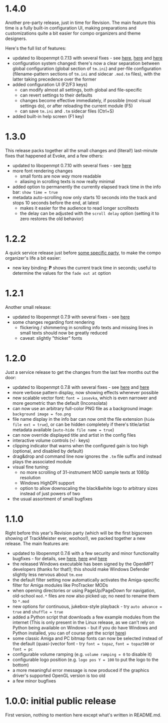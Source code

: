 # 1.4.0

Another pre-party release, just in time for Revision. The main feature this time is a fully built-in configuration UI, making preparations and customizations quite a bit easier for compo organizers and theme designers.

Here's the full list of features:
- updated to libopenmpt 0.7.13 with several fixes - see [here](https://lib.openmpt.org/libopenmpt/2024/10/26/releases-0.7.11-0.6.20-0.5.34-0.4.46/), [here](https://lib.openmpt.org/libopenmpt/2024/12/01/releases-0.7.12-0.6.21-0.5.35-0.4.47/) and [here](https://lib.openmpt.org/libopenmpt/2025/01/06/releases-0.7.13-0.6.22-0.5.36-0.4.48/)
- configuration system changed: there's now a clear separation between global configuration (global section of `tm.ini`) and per-file configuration (filename-pattern sections of `tm.ini` and sidecar `.mod.tm` files), with the latter taking precedence over the former
- added configuration UI (F2/F3 keys)
  - can modify almost all settings, both global and file-specific
  - can revert settings to their defaults
  - changes become effective immediately, if possible (most visual settings do), or after reloading the current module (F5)
  - can save `tm.ini` and `.tm` sidecar files (Ctrl+S)
- added built-in help screen (F1 key)


# 1.3.0

This release packs together all the small changes and (literal!) last-minute fixes that happened at Evoke, and a few others:
- updated to libopenmpt 0.7.10 with several fixes - see [here](https://lib.openmpt.org/libopenmpt/2024/09/22/security-update-0.6.19-releases-0.7.10-0.5.33-0.4.45/)
- more font rendering changes
  - small fonts are now *way* more readable
  - aliasing in scrolling texts is now really minimal
- added option to permanently the currently elapsed track time in the info bar: `show time = true`
- metadata auto-scrolling now only starts 10 seconds into the track and stops 10 seconds before the end, at latest
  - makes it easier for the audience to read longer scrolltexts
  - the delay can be adjusted with the `scroll delay` option (setting it to zero restores the old behavior)



# 1.2.2

A quick service release just before [some specific party](https://2024.evoke.eu), to make the compo organizer's life a bit easier:
- new key binding: **P** shows the current track time in seconds; useful to determine the values for the `fade out at` option


# 1.2.1

Another small release:
- updated to libopenmpt 0.7.9 with several fixes - see [here](https://lib.openmpt.org/libopenmpt/2024/07/21/security-updates-0.7.9-0.6.18-0.5.32-0.4.44/)
- some changes regarding font rendering
  - flickering / shimmering in scrolling info texts and missing lines in small texts should now be greatly reduced
  - caveat: slightly "thicker" fonts


# 1.2.0

Just a service release to get the changes from the last few months out the door:
- updated to libopenmpt 0.7.8 with several fixes - see [here](https://lib.openmpt.org/libopenmpt/2024/05/12/releases-0.7.7-0.6.16-0.5.30-0.4.42/) and [here](https://lib.openmpt.org/libopenmpt/2024/06/09/security-update-0.7.8-releases-0.6.17-0.5.31-0.4.43/)
- more verbose pattern display, now showing effects whenever possible
- new scalable vector font: `font = iosevka`, which is even narrower and more geometric than the default (Inconsolata)
- can now use an arbitrary full-color PNG file as a background image: `background image = foo.png`
- file name display in the info bar can now omit the file extension (`hide file ext = true`), or can be hidden completely if there's title/artist metadata available (`auto-hide file name = true`)
- can now override displayed title and artist in the config files
- interactive volume controls (`+`/`-` keys)
- clipping indicator that warns when the configured gain is too high (optional, and disabled by default)
- drag&drop and command line now ignores the `.tm` file suffix and instead plays the associated module
- visual fine tuning:
  - no more scrolling of 31-instrument MOD sample texts at 1080p resolution
  - Windows HighDPI support
  - option to allow downscaling the black&white logo to arbitrary sizes instead of just powers of two
- the usual assortment of small bugfixes


# 1.1.0

Right before this year's Revision party (which will be the first bigscreen showing of TrackMeister ever, woohoo!), we packed together a new release. The main features are:
- updated to libopenmpt 0.7.6 with a few security and minor functionality bugfixes - for details, see [here](https://lib.openmpt.org/libopenmpt/2024/03/03/releases-0.7.4-0.6.13-0.5.27-0.4.39/), [here](https://lib.openmpt.org/libopenmpt/2024/03/17/security-updates-0.7.5-0.6.14-0.5.28-0.4.40/) and [here](https://lib.openmpt.org/libopenmpt/2024/03/24/security-updates-0.7.6-0.6.15-0.5.29-0.4.41/)
- the released Windows executable has been signed by the OpenMPT developers (thanks for that!); this should make Windows Defender slightly less nervous about `tm.exe`
- the default filter setting now automatically activates the Amiga-specific filter for Amiga modules like ProTracker MODs
- when opening directories or using PageUp/PageDown for navigation, old-school `mod.*` files are now also picked up; no need to rename them to `*.mod`
- new options for continuous, jukebox-style playback - try `auto advance = true` and `shuffle = true`
- added a Python script that downloads a few example modules from the internet (This is only present in the Linux release, as we can't rely on Python being available on Windows - but if you do have Windows and Python installed, you can of course get the script [here](https://raw.githubusercontent.com/kajott/TrackMeister/main/download_examples.py))
- some classic Amiga and PC bitmap fonts can now be selected instead of the default (quasi-)vector font - try `font = topaz`, `font = topaz500` or `font = pc`
- configurable volume ramping (e.g. `volume ramping = 0` to disable it)
- configurable logo position (e.g. `logo pos Y = 100` to put the logo to the bottom)
- a more meaningful error message is now produced if the graphics driver's supported OpenGL version is too old
- a few minor bugfixes


# 1.0.0: initial public release

First version, nothing to mention here except what's written in README.md.
